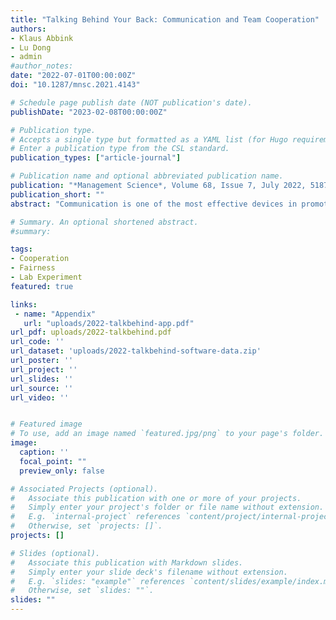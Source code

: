 ```yaml
---
title: "Talking Behind Your Back: Communication and Team Cooperation"
authors:
- Klaus Abbink
- Lu Dong
- admin
#author_notes:
date: "2022-07-01T00:00:00Z"
doi: "10.1287/mnsc.2021.4143"

# Schedule page publish date (NOT publication's date).
publishDate: "2023-02-08T00:00:00Z"

# Publication type.
# Accepts a single type but formatted as a YAML list (for Hugo requirements).
# Enter a publication type from the CSL standard.
publication_types: ["article-journal"]

# Publication name and optional abbreviated publication name.
publication: "*Management Science*, Volume 68, Issue 7, July 2022, 5187-5200"
publication_short: ""
abstract: "Communication is one of the most effective devices in promoting team cooperation. However, asymmetric communication sometimes breeds collusion and hurts team efficiency. Here, we present experimental evidence showing that excluding one member from team communication hurts team cooperation: the communicating partners collude in profit allocation against the excluded member, and the latter reacts by exerting less effort. Allowing the partners to reach out to the excluded member partially restore cooperation and fairness in profit allocation; but it does not stop the partners from talking behind the that member's back even when they could have talked publicly. The partners sometimes game the system by tricking the excluded member into contributing but then grabbing all profits for themselves."

# Summary. An optional shortened abstract.
#summary:

tags:
- Cooperation
- Fairness
- Lab Experiment
featured: true

links:
 - name: "Appendix"
   url: "uploads/2022-talkbehind-app.pdf"
url_pdf: uploads/2022-talkbehind.pdf
url_code: ''
url_dataset: 'uploads/2022-talkbehind-software-data.zip'
url_poster: ''
url_project: ''
url_slides: ''
url_source: ''
url_video: ''


# Featured image
# To use, add an image named `featured.jpg/png` to your page's folder.
image:
  caption: ''
  focal_point: ""
  preview_only: false

# Associated Projects (optional).
#   Associate this publication with one or more of your projects.
#   Simply enter your project's folder or file name without extension.
#   E.g. `internal-project` references `content/project/internal-project/index.md`.
#   Otherwise, set `projects: []`.
projects: []

# Slides (optional).
#   Associate this publication with Markdown slides.
#   Simply enter your slide deck's filename without extension.
#   E.g. `slides: "example"` references `content/slides/example/index.md`.
#   Otherwise, set `slides: ""`.
slides: ""
---
```

